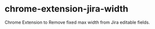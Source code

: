 # chrome-extension-jira-width
Chrome Extension to Remove fixed max width from Jira editable fields.

